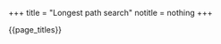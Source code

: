 +++
title = "Longest path search"
notitle = nothing
+++

<!-- @@tagline
Because finding the shortest path is overrated (and not NP-hard).
@@ -->

{{page_titles}}

